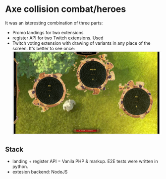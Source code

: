 # Axe collision combat/heroes

It was an isteresting combination of three parts:
- Promo landings for two extensions
- register API for two Twitch extensions. Used 
- Twitch voting extension with drawing of variants in any place of the screen. It's better to see once:
![Three circles question](./2020_1_AxeCollision_1.png)

## Stack
- landing + register API = Vanila PHP & markup. E2E tests were written in python.
- extesion backend: NodeJS
